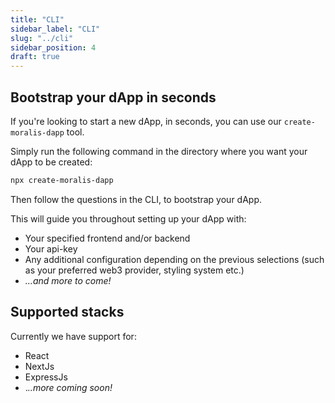 ```yaml
---
title: "CLI"
sidebar_label: "CLI"
slug: "../cli"
sidebar_position: 4
draft: true
---
```


## Bootstrap your dApp in seconds

If you're looking to start a new dApp, in seconds, you can use our `create-moralis-dapp` tool.

Simply run the following command in the directory where you want your dApp to be created:

```bash
npx create-moralis-dapp
```

Then follow the questions in the CLI, to bootstrap your dApp.

This will guide you throughout setting up your dApp with:

- Your specified frontend and/or backend
- Your api-key
- Any additional configuration depending on the previous selections (such as your preferred web3 provider, styling system etc.)
- *...and more to come!*

## Supported stacks

Currently we have support for:

- React
- NextJs
- ExpressJs
- .*..more coming soon!*
